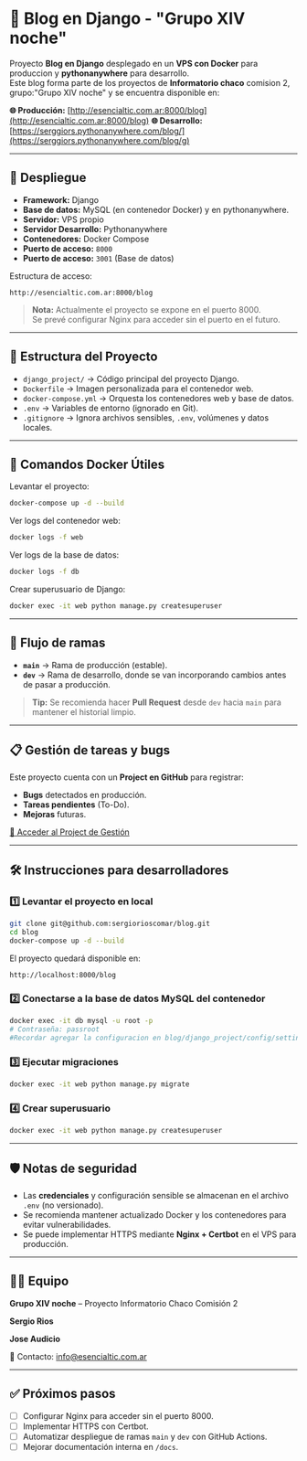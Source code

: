 # 📝 Blog en Django - "Grupo XIV noche"

Proyecto **Blog en Django** desplegado en un **VPS con Docker** para produccion y **pythonanywhere** para desarrollo.  
Este blog forma parte de los proyectos de **Informatorio chaco** comision 2, grupo:"Grupo XIV noche" y se encuentra disponible en:

**🌐 Producción:** [http://esencialtic.com.ar:8000/blog](http://esencialtic.com.ar:8000/blog)
**🌐 Desarrollo:** [https://serggiors.pythonanywhere.com/blog/](https://serggiors.pythonanywhere.com/blog/g)

---

## 🚀 Despliegue

- **Framework:** Django  
- **Base de datos:** MySQL (en contenedor Docker) y en pythonanywhere.
- **Servidor:** VPS propio  
- **Servidor Desarrollo:** Pythonanywhere
- **Contenedores:** Docker Compose  
- **Puerto de acceso:** `8000`  
- **Puerto de acceso:** `3001` (Base de datos) 

Estructura de acceso:

```
http://esencialtic.com.ar:8000/blog
```

> **Nota:** Actualmente el proyecto se expone en el puerto 8000.  
> Se prevé configurar Nginx para acceder sin el puerto en el futuro.

---

## 📂 Estructura del Proyecto

- `django_project/` → Código principal del proyecto Django.
- `Dockerfile` → Imagen personalizada para el contenedor web.
- `docker-compose.yml` → Orquesta los contenedores web y base de datos.
- `.env` → Variables de entorno (ignorado en Git).
- `.gitignore` → Ignora archivos sensibles, `.env`, volúmenes y datos locales.

---

## 🐳 Comandos Docker Útiles

Levantar el proyecto:

```bash
docker-compose up -d --build
```

Ver logs del contenedor web:

```bash
docker logs -f web
```

Ver logs de la base de datos:

```bash
docker logs -f db
```

Crear superusuario de Django:

```bash
docker exec -it web python manage.py createsuperuser
```

---

## 🌿 Flujo de ramas

- **`main`** → Rama de producción (estable).  
- **`dev`** → Rama de desarrollo, donde se van incorporando cambios antes de pasar a producción.

> **Tip:** Se recomienda hacer **Pull Request** desde `dev` hacia `main` para mantener el historial limpio.

---

## 📋 Gestión de tareas y bugs

Este proyecto cuenta con un **Project en GitHub** para registrar:

- **Bugs** detectados en producción.
- **Tareas pendientes** (To-Do).
- **Mejoras** futuras.

[🔗 Acceder al Project de Gestión](https://github.com/users/sergiorioscomar/projects/13)

---

## 🛠️ Instrucciones para desarrolladores

### 1️⃣ Levantar el proyecto en local

```bash
git clone git@github.com:sergiorioscomar/blog.git
cd blog
docker-compose up -d --build
```

El proyecto quedará disponible en:

```
http://localhost:8000/blog
```

### 2️⃣ Conectarse a la base de datos MySQL del contenedor

```bash
docker exec -it db mysql -u root -p
# Contraseña: passroot
#Recordar agregar la configuracion en blog/django_project/config/settings/local o en .env con variables de entorno privadas.
```

### 3️⃣ Ejecutar migraciones

```bash
docker exec -it web python manage.py migrate
```

### 4️⃣ Crear superusuario

```bash
docker exec -it web python manage.py createsuperuser
```

---

## 🛡️ Notas de seguridad

- Las **credenciales** y configuración sensible se almacenan en el archivo `.env` (no versionado).
- Se recomienda mantener actualizado Docker y los contenedores para evitar vulnerabilidades.
- Se puede implementar HTTPS mediante **Nginx + Certbot** en el VPS para producción.

---

## 👨‍💻 Equipo

**Grupo XIV noche** – Proyecto Informatorio Chaco Comisión 2

**Sergio Rios**

**Jose Audicio**

📧 Contacto: [info@esencialtic.com.ar](mailto:info@esencialtic.com.ar)

---

## ✅ Próximos pasos

- [ ] Configurar Nginx para acceder sin el puerto 8000.  
- [ ] Implementar HTTPS con Certbot.  
- [ ] Automatizar despliegue de ramas `main` y `dev` con GitHub Actions.  
- [ ] Mejorar documentación interna en `/docs`.
